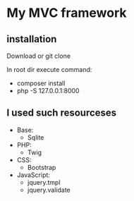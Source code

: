 My MVC framework
=======================

installation
------------
<p>Download or git clone</p>
<p>In root dir execute command: 
<ul>
    <li>composer install</li>
    <li>php -S 127.0.0.1:8000</li>
</ul>
</p>

I used such resourceses
---------------------------
<ul>
    <li>Base:
        <ul>
            <li>Sqlite</li>
        </ul>
    </li>
    <li>
    PHP:
        <ul>
            <li>Twig</li>
        </ul>
    </li>
    <li>
    CSS:
        <ul>
            <li>Bootstrap</li>
        </ul>
    </li>
    <li>
    JavaScript:
        <ul>
            <li>jquery.tmpl</li>
            <li>jquery.validate</li>
        </ul>
    </li>
</ul>
